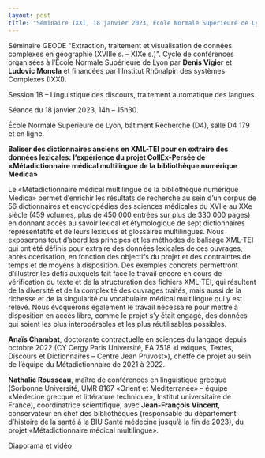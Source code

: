 ```yaml
---
layout: post
title: "Séminaire IXXI, 18 janvier 2023, École Normale Supérieure de Lyon"
---
```

Séminaire GEODE "Extraction, traitement et visualisation de données complexes en géographie (XVIIIe s. – XIXe s.)". Cycle de conférences organisées à l’École Normale Supérieure de Lyon par **Denis Vigier** et **Ludovic Moncla** et financées par l’Institut Rhônalpin des systèmes Complexes (IXXI).

Session 18 –  Linguistique des discours, traitement automatique des langues.

Séance du 18 janvier 2023, 14h – 15h30.

École Normale Supérieure de Lyon, bâtiment Recherche (D4), salle D4 179 et en ligne.

**Baliser des dictionnaires anciens en XML-TEI pour en extraire des données lexicales: l’expérience du projet CollEx-Persée de «Métadictionnaire médical multilingue de la bibliothèque numérique Medica»**

Le «Métadictionnaire médical multilingue de la bibliothèque numérique Medica» permet d’enrichir les résultats de recherche au sein d’un corpus de 56 dictionnaires et encyclopédies des sciences médicales du XVIIe au XXe siècle (459 volumes, plus de 450 000 entrées sur plus de 330 000 pages) en donnant accès au savoir lexical et étymologique de sept dictionnaires représentatifs et de leurs lexiques et glossaires multilingues. Nous exposerons tout d’abord les principes et les méthodes de balisage XML-TEI qui ont été définis pour extraire des données lexicales de ces ouvrages, après océrisation, en fonction des objectifs du projet et des contraintes de temps et de moyens à disposition. Des exemples concrets permettront d’illustrer les défis auxquels fait face le travail encore en cours de vérification du texte et de la structuration des fichiers XML-TEI, qui résultent de la diversité et de la complexité des ouvrages traités, mais aussi de la richesse et de la singularité du vocabulaire médical multilingue qui y est relevé. Nous évoquerons également le travail nécessaire pour mettre à disposition en accès libre, comme le projet s’y était engagé, des données qui soient les plus interopérables et les plus réutilisables possibles.

**Anaïs Chambat**, doctorante contractuelle en sciences du langage depuis octobre 2022 (CY Cergy Paris Université, EA 7518 «Lexiques, Textes, Discours et Dictionnaires – Centre Jean Pruvost»), cheffe de projet au sein de l’équipe du Métadictionnaire de 2021 à 2022.

**Nathalie Rousseau**, maître de conférences en linguistique grecque (Sorbonne Université, UMR 8167 «Orient et Méditerranée» – équipe «Médecine grecque et littérature technique», Institut universitaire de France), coordinatrice scientifique, avec **Jean-François Vincent**, conservateur en chef des bibliothèques (responsable du département d’histoire de la santé à la BIU Santé médecine jusqu’à la fin de 2023), du projet «Métadictionnaire médical multilingue».

[Diaporama et vidéo](https://gitlab.liris.cnrs.fr/geode/seminaires-ixxi/-/tree/master/s%C3%A9minaires/session18_jan24)
